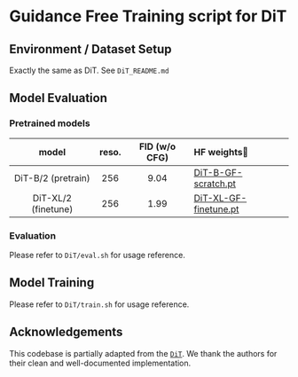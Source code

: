 # Guidance Free Training script for DiT

## Environment / Dataset Setup
Exactly the same as DiT. See `DiT_README.md`

## Model Evaluation

### Pretrained models
|        model        | reso. | FID  (w/o CFG) | HF weights🤗                                                                                   |
| :-----------------: | :---: | :------------: | :-------------------------------------------------------------------------------------------- |
| DiT-B/2 (pretrain)  |  256  |      9.04      | [DiT-B-GF-scratch.pt](https://huggingface.co/aaa-ceku7/GFT/blob/main/DiT-B-GF-scratch.pt)     |
| DiT-XL/2 (finetune) |  256  |      1.99      | [DiT-XL-GF-finetune.pt](https://huggingface.co/aaa-ceku7/GFT/blob/main/DiT-XL-GF-finetune.pt) |

### Evaluation
Please refer to `DiT/eval.sh` for usage reference.

## Model Training
Please refer to `DiT/train.sh` for usage reference.

## Acknowledgements
This codebase is partially adapted from the [`DiT`](https://github.com/facebookresearch/DiT). We thank the authors for their clean and well-documented implementation.